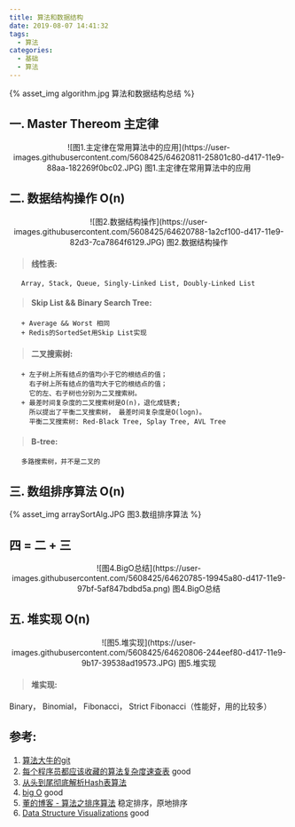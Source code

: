 ```yaml
---
title: 算法和数据结构
date: 2019-08-07 14:41:32
tags:
  - 算法
categories:
  - 基础
  - 算法
---
```


<p hidden></p>
<!-- more -->


{% asset_img  algorithm.jpg  算法和数据结构总结 %}

   
## 一. Master Thereom  主定律
<div style="text-align: center;">
![图1.主定律在常用算法中的应用](https://user-images.githubusercontent.com/5608425/64620811-25801c80-d417-11e9-88aa-182269f0bc02.JPG)
图1.主定律在常用算法中的应用
</div>

## 二. 数据结构操作 O(n)
<div style="text-align: center;">
![图2.数据结构操作](https://user-images.githubusercontent.com/5608425/64620788-1a2cf100-d417-11e9-82d3-7ca7864f6129.JPG)
图2.数据结构操作
</div>

> #### 线性表: 
       Array, Stack, Queue, Singly-Linked List, Doubly-Linked List

> #### Skip List && Binary Search Tree: 
       + Average && Worst 相同
       + Redis的SortedSet用Skip List实现

> #### 二叉搜索树:
       + 左子树上所有结点的值均小于它的根结点的值； 
         右子树上所有结点的值均大于它的根结点的值； 
         它的左、右子树也分别为二叉搜索树。
       + 最差时间复杂度的二叉搜索树是O(n)，退化成链表;
         所以提出了平衡二叉搜索树， 最差时间复杂度是O(logn)。
         平衡二叉搜索树: Red-Black Tree, Splay Tree, AVL Tree

> #### B-tree:
       多路搜索树，并不是二叉的

## 三. 数组排序算法 O(n)
{% asset_img  arraySortAlg.JPG  图3.数组排序算法 %}

## 四 =  二 +  三
<div style="text-align: center;">
![图4.BigO总结](https://user-images.githubusercontent.com/5608425/64620785-19945a80-d417-11e9-97bf-5af847bdbd5a.png)
图4.BigO总结
</div>

## 五. 堆实现 O(n)
<div style="text-align: center;">
![图5.堆实现](https://user-images.githubusercontent.com/5608425/64620806-244eef80-d417-11e9-9b17-39538ad19573.JPG)  
图5.堆实现
</div>

> #### 堆实现:
Binary， Binomial， Fibonacci， Strict Fibonacci（性能好，用的比较多）




## 参考:

1.  [算法大牛的git](https://github.com/julycoding/The-Art-Of-Programming-By-July)
2.  [每个程序员都应该收藏的算法复杂度速查表](http://www.codeceo.com/article/algorithm-complexity-table.html) good
3.  [从头到尾彻底解析Hash表算法](https://yq.aliyun.com/articles/38838)
4.  [big O](https://www.bigocheatsheet.com/) good
5.  [董的博客 - 算法之排序算法](http://dongxicheng.org/structure/sort/)   稳定排序，原地排序
6.  [Data Structure Visualizations](https://www.cs.usfca.edu/~galles/visualization/Algorithms.html)  good









